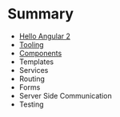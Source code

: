 # Summary

* [Hello Angular 2](hello_angular_2.md)
* [Tooling](tooling.md)
* [Components](components.md)
* Templates
* Services
* Routing
* Forms
* Server Side Communication
* Testing

